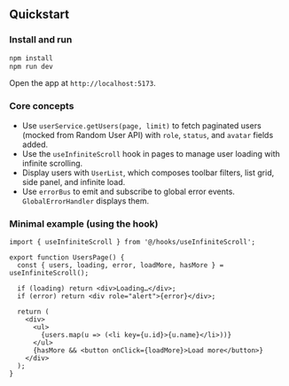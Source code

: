 ## Quickstart

### Install and run

```bash
npm install
npm run dev
```

Open the app at `http://localhost:5173`.

### Core concepts

- Use `userService.getUsers(page, limit)` to fetch paginated users (mocked from Random User API) with `role`, `status`, and `avatar` fields added.
- Use the `useInfiniteScroll` hook in pages to manage user loading with infinite scrolling.
- Display users with `UserList`, which composes toolbar filters, list grid, side panel, and infinite load.
- Use `errorBus` to emit and subscribe to global error events. `GlobalErrorHandler` displays them.

### Minimal example (using the hook)

```tsx
import { useInfiniteScroll } from '@/hooks/useInfiniteScroll';

export function UsersPage() {
  const { users, loading, error, loadMore, hasMore } = useInfiniteScroll();

  if (loading) return <div>Loading…</div>;
  if (error) return <div role="alert">{error}</div>;

  return (
    <div>
      <ul>
        {users.map(u => (<li key={u.id}>{u.name}</li>))}
      </ul>
      {hasMore && <button onClick={loadMore}>Load more</button>}
    </div>
  );
}
```


